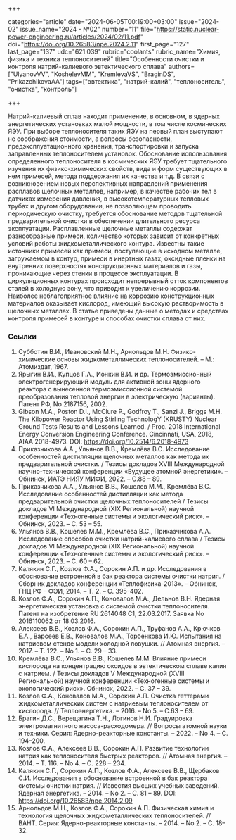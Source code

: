 +++

categories="article"
date="2024-06-05T00:19:00+03:00"
issue="2024-02"
issue_name="2024 - №02"
number="11"
file="https://static.nuclear-power-engineering.ru/articles/2024/02/11.pdf"
doi="https://doi.org/10.26583/npe.2024.2.11"
first_page="127"
last_page="137"
udc="621.039"
rubric="coolants"
rubric_name="Химия, физика и техника теплоносителей"
title="Особенности очистки и контроля натрий-калиевого эвтектического сплава"
authors=["UlyanovVV", "KoshelevMM", "KremlevaVS", "BraginDS", "PrikazchikovaAA"]
tags=["эвтектика", "натрий-калий", "теплоноситель", "очистка", "контроль"]

+++

Натрий-калиевый сплав находит применение, в основном, в ядерных энергетических установках малой мощности, в том числе космических ЯЭУ.
При выборе теплоносителя таких ЯЭУ на первый план выступают не соображения стоимости, а вопросы безопасности, предэксплуатационного хранения, транспортировки и запуска заправленных теплоносителем установок.
Обоснование использования определенного теплоносителя в космических ЯЭУ требует тщательного изучения их физико-химических свойств, вида и форм существующих в нем примесей, метода поддержания их качества и т.д.
В связи с возникновением новых перспективных направлений применения расплавов щелочных металлов, например, в качестве рабочих тел в датчиках измерения давления, в высокотемпературных тепловых трубах и другом оборудовании, не позволяющем проводить периодическую очистку, требуется обоснование методов тщательной предварительной очистки в обеспечении длительного ресурса эксплуатации.
Расплавленные щелочные металлы содержат разнообразные примеси, количество которых зависит от конкретных условий работы жидкометаллического контура.
Известны такие источники примесей как примеси, поступающие в исходном металле, загружаемом в контур, примеси в инертных газах, оксидные пленки на внутренних поверхностях конструкционных материалов и газы, проникающие через стенки в процессе эксплуатации.
В циркуляционных контурах происходит непрерывный отток компонентов сталей в холодную зону, что приводит к увеличению коррозии.
Наиболее неблагоприятное влияние на коррозию конструкционных материалов оказывает кислород, имеющий высокую растворимость в щелочных металлах.
В статье приведены данные о методах и средствах контроля примесей в контуре и способах очистки сплава от них.

### Ссылки

1. Субботин В.И., Ивановский М.Н., Арнольдов М.Н. Физико-химические основы жидкометаллических теплоносителей. – М.: Атомиздат, 1967.
2. Ярыгин В.И., Купцов Г.А., Ионкин В.И. и др. Термоэмиссионный электрогенерирующий модуль для активной зоны ядерного реактора с вынесенной термоэмиссионной системой преобразования тепловой энергии в электрическую (варианты). Патент РФ, No 2187156, 2002.
3. Gibson M.A., Poston D.I., McClure P., Godfroy T., Sanzi J., Briggs M.H. The Kilopower Reactor Using Stirling TechnologY (KRUSTY) Nuclear Ground Tests Results and Lessons Learned. / Proc. 2018 International Energy Conversion Engineering Conference. Cincinnati, USA, 2018, AIAA 2018-4973. DOI: https://doi.org/10.2514/6.2018-4973
4. Приказчикова А.А., Ульянов В.В., Кремлёва В.С. Исследование особенностей дистилляции щелочных металлов как метода их предварительной очистки. / Тезисы докладов XVIII Международной научно-технической конференции «Будущее атомной энергетики». – Обнинск, ИАТЭ НИЯУ МИФИ, 2022. – С.88 – 89.
5. Приказчикова А.А., Ульянов В.В., Кошелев М.М., Кремлёва В.С. Исследование особенностей дистилляции как метода предварительной очистки щелочных теплоносителей / Тезисы докладов VI Международной (XIX Региональной) научной конференции «Техногенные системы и экологический риск». – Обнинск, 2023. – С. 53 – 55.
6. Ульянов В.В., Кошелев М.М., Кремлёва В.С., Приказчикова А.А. Исследование способов очистки натрий-калиевого сплава / Тезисы докладов VI Международной (XIX Региональной) научной конференции «Техногенные системы и экологический риск». – Обнинск, 2023. – С. 60 – 62.
7. Калякин С.Г., Козлов Ф.А., Сорокин А.П. и др. Исследования в обоснование встроенной в бак реактора системы очистки натрия. / Сборник докладов конференции «Теплофизика-2013». – Обнинск, ГНЦ РФ – ФЭИ, 2014. – Т. 2. – С. 395–402.
8. Козлов Ф.А., Сорокин А.П., Коновалов М.А., Дельнов В.Н. Ядерная энергетическая установка с системой очистки теплоносителя. Патент на изобретение RU 2614048 C1, 22.03.2017. Заявка No 2016110062 от 18.03.2016.
9. Алексеев В.В., Козлов Ф.А., Сорокин А.П., Труфанов А.А., Крючков Е.А., Варсеев Е.В., Коновалов М.А., Торбенкова И.Ю. Испытания на натриевом стенде модели холодной ловушки. // Атомная энергия. – 2017. – Т. 122. – No 1. – С. 29 – 33.
10. Кремлёва В.С., Ульянов В.В., Кошелев М.М. Влияние примеси кислорода на концентрацию оксидов в эвтектическом сплаве калия с натрием. / Тезисы докладов V Международной (XVIII Региональной) научной конференции «Техногенные системы и экологический риск». Обнинск, 2022. – С. 37 – 39.
11. Козлов Ф.А., Коновалов М.А., Сорокин А.П. Очистка геттерами жидкометаллических систем с натриевым теплоносителем от кислорода. // Теплоэнергетика. – 2016. – No 5. – С.63 – 69.
12. Брагин Д.С., Верещагина Т.Н., Логинов Н.И. Градуировка электромагнитного насоса-расходомера. // Вопросы атомной науки и техники. Серия: Ядерно-реакторные константы. – 2022. – No 4. – С. 194–200.
13. Козлов Ф.А., Алексеев В.В., Сорокин А.П. Развитие технологии натрия как теплоносителя быстрых реакторов. // Атомная энергия. – 2014. – Т. 116. – No 4. – С. 228 – 234.
14. Калякин С.Г., Сорокин А.П., Козлов Ф.А., Алексеев В.В., Щербаков С.И. Исследования в обоснование встроенной в бак реактора системы очистки натрия. // Известия высших учебных заведений. Ядерная энергетика. – 2014. – No 2. – С. 81 – 89. DOI: https://doi.org/10.26583/npe.2014.2.09
15. Арнольдов М.Н., Козлов Ф.А., Сорокин А.П. Физическая химия и технология щелочных жидкометаллических теплоносителей. // ВАНТ. Серия: Ядерно-реакторные константы. – 2014. – No 2. – С. 18–32.

